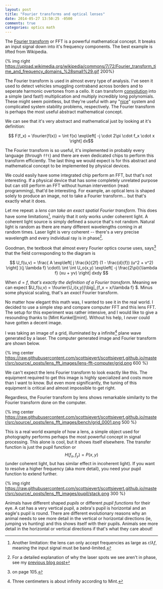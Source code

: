 ```yaml
---
layout: post
title: "Fourier transforms and optical lenses"
date: 2014-05-27 13:50:25 -0500
comments: true
categories: optics math
---
```



The [Fourier transform][wiki-fourier] or FFT is a powerful mathematical
concept. It breaks an input signal down into it's frequency components. The
best example is lifted from Wikipedia.

<!--More-->

{% img right https://upload.wikimedia.org/wikipedia/commons/7/72/Fourier_transform_time_and_frequency_domains_%28small%29.gif 200%}

The Fourier transform is used in almost every type of analysis. I've seen it
used to detect vehicles smuggling contraband across borders and to seperate
harmonic overtones from a cello. It can transform [convolution][conv] into a
simple (and fast!) multiplication and multiply incredibly long polynomials.
These might seem pointless, but they're useful with any "[nice][lti]" system
and complicated system stability problems, respectively. The Fourier transform
is perhaps the most useful abstract mathematical concept.

We can see that it's very abstract and mathematical just by looking at it's
definition:

$\newcommand{\fourier}[1]{\mathbb{F}\left[ #1 \right]}$

$$ F(f_x) = \fourier{f(x)} = \int f(x) \exp\left[ -j \cdot 2\pi \cdot f_x \cdot x \right] dx$$

The Fourier transform is so useful, it's implemented in probably every language
(through `fft`) and there are even dedicated chips to perform this transform
efficiently. The last thing we would expect is for this abstract and
mathematical concept to be implemented by physical devices.

We could easily have some integrated chip perform an FFT, but that's not
interesting. If a physical device that has some completely unrelated purpose
but can still perform an FFT without human intervention (read: programming),
that'd be interesting. For example, an optical lens is shaped solely to produce
an image, not to take a Fourier transform... but that's exactly what it does.

Let me repeat: a *lens can take an exact spatial Fourier transform.* This does
have some limitations[^1], mainly that it only works under coherent light. A
coherent light source is simply defined a source that's not random. Natural
light is random as there are many different wavelengths coming in at random
times. Laser light is very coherent -- there's a very precise wavelength and
every individual ray is in phase[^3].

Goodman, the textbook that almost every Fourier optics course uses, says[^2]
that the field corresponding to the diagram is

$$ 
U_f(u,v) = 
\frac{
    A \exp\left[ j \frac{k}{2f} (1 - \frac{d}{f}) (u^2 + v^2) \right]
                }{j \lambda f}
    \cdot\\
    \int \int U_o(x,y) \exp\left[ -j \frac{2\pi}{\lambda f} (xu + yv) \right]
    dxdy
$$

When $d=f$, *that's exactly the definition of a Fourier transform.* Meaning we
can expect $U_f(u,v) = \fourier{U_i(x,y)}\big|_{f_x = x/\lambda f} $. Minus
some physical scaling, that's an *exact* Fourier transform.

No matter how elegant this math was, I wanted to see it in the real world. I
decided to use a simple step and compare computer FFT and this lens FFT. The
setup for this experiment was rather intensive, and I would like to give a
resounding thanks to [Mint Kunkel][mint]. Without his help, I *never* could
have gotten a decent image.

I was taking an image of a grid, illuminated by a infinite[^4] plane wave
generated by a laser. The computer generated image and Fourier transform are
shown below.

{% img center https://raw.githubusercontent.com/scottsievert/scottsievert.github.io/master/src/source/_posts/lens_fft_images/lens-fft-computer/grid.png 600 %}

We can't expect the lens Fourier transform to look exactly like this. The
equipment required to get this image is highly specialized and costs more than
I want to know. But even more significantly, the tuning of this equipment is
critical and almost impossible to get right.

Regardless, the Fourier transform by lens shows remarkable similarity to the
Fourier transform done on the computer.

{% img center https://raw.githubusercontent.com/scottsievert/scottsievert.github.io/master/src/source/_posts/lens_fft_images/bench/grid_0001.png 500 %}

This is a real world example of how a lens, a simple object used for
photography performs perhaps the most powerful concept in signal processing. 
This alone is cool, but it shows itself elsewhere. The transfer
function is just the pupil function or $$H\left(f_x, f_y\right) = P(x,y) $$
(under coherent light, but has similar effect in incoherent light). If you want
to resolve a higher frequency (aka more detail), you need your pupil function to
extend further.

{% img right https://raw.githubusercontent.com/scottsievert/scottsievert.github.io/master/src/source/_posts/lens_fft_images/pupil/stack.png 300 %}

Animals have different shaped *pupils* or different *pupil functions* for their
eye. A cat has a very vertical pupil, a zebra's pupil is horizontal and an
eagle's pupil is round. There are different evolutionary reasons why an animal
needs to see more detail in the vertical or horizontal directions (ie, jumping
vs hunting) and this shows itself with their pupils. Animals see more detail in
the horizontal or vertical directions if that's what they care about!


[^1]:Another limitation: the lens can only accept frequencies as large as $r/\lambda f$, meaning the input signal must be band-limited.

[^2]:on page 105.

[^3]:For a detailed explanation of why the laser spots we see aren't in phase, see my [previous blog post][prev-post]

[^4]:Three centimeters is about infinity according to Mint.

[prev-post]:http://scottsievert.github.io/blog/2014/05/18/speckle-and-lasers/
[wiki-fourier]:https://en.wikipedia.org/wiki/Fourier_transform
[conv]:https://en.wikipedia.org/wiki/Convolution
[lti]:https://en.wikipedia.org/wiki/LTI_system_theory

<!--XXX: check!-->



